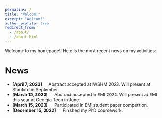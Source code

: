 ```yaml
---
permalink: /
title: "Welcom!"
excerpt: "Welcom!"
author_profile: true
redirect_from: 
  - /about/
  - /about.html
---
```


Welcome to my homepage!! Here is the most recent news on my activities: 

News
===
- **[April 7, 2023]** &emsp; Abstract accepted at IWSHM 2023. Will present at Stanford in September.
- **[March 15, 2023]** &emsp; Abstract accepted in EMI 2023. Will present at EMI this year at Georgia Tech in June.
- **[March 15, 2023]** &emsp; Participated in EMI student paper competition.
- **[December 15, 2022]** &emsp; Finished my PhD coursework.


